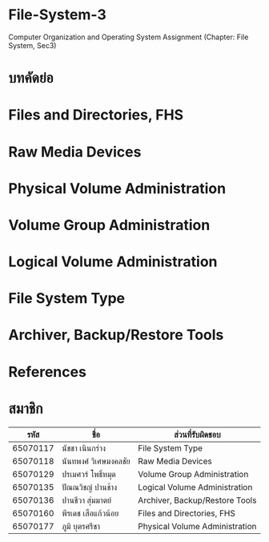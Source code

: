# File-System-3

Computer Organization and Operating System Assignment (Chapter: File System, Sec3)

# บทคัดย่อ

# Files and Directories, FHS

# Raw Media Devices

# Physical Volume Administration

# Volume Group Administration

# Logical Volume Administration

# File System Type

# Archiver, Backup/Restore Tools

# References

# สมาชิก

| รหัส     | ชื่อ                  | ส่วนที่รับผิดชอบ               |
| -------- | --------------------- | ------------------------------ |
| 65070117 | นัชชา เนินกร่าง       | File System Type               |
| 65070118 | นันทพงศ์ วิเศษมงคลชัย | Raw Media Devices              |
| 65070129 | ปรเมศวร์ โพธิ์หมุด    | Volume Group Administration    |
| 65070135 | ปัณณวิชญ์ ปานช้าง     | Logical Volume Administration  |
| 65070136 | ปานชีวา สุ่มมาตย์     | Archiver, Backup/Restore Tools |
| 65070160 | พีรเดช เสือแก้วน้อย   | Files and Directories, FHS     |
| 65070177 | ภูมิ บุตรศรีชา        | Physical Volume Administration  |

